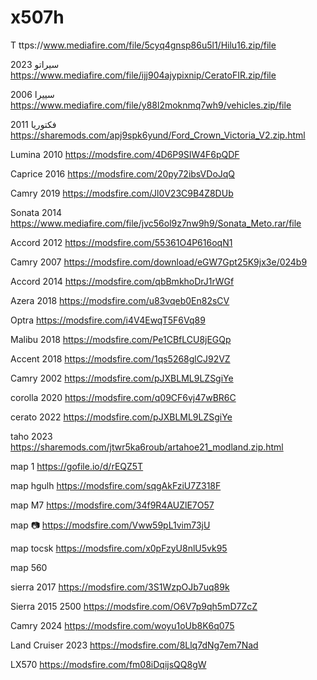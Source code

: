 # x507h


T
ttps://www.mediafire.com/file/5cyq4gnsp86u5l1/Hilu16.zip/file

سيراتو 2023
https://www.mediafire.com/file/ijj904ajypixnip/CeratoFIR.zip/file

سييرا 2006
https://www.mediafire.com/file/y88l2moknmq7wh9/vehicles.zip/file

فكتوريا 2011
https://sharemods.com/apj9spk6yund/Ford_Crown_Victoria_V2.zip.html


Lumina 2010
https://modsfire.com/4D6P9SIW4F6pQDF

Caprice 2016 
https://modsfire.com/20py72ibsVDoJqQ

Camry 2019 
https://modsfire.com/Jl0V23C9B4Z8DUb

Sonata 2014 
https://www.mediafire.com/file/jvc56ol9z7nw9h9/Sonata_Meto.rar/file

Accord 2012
https://modsfire.com/55361O4P616oqN1


Camry 2007 
https://modsfire.com/download/eGW7Gpt25K9jx3e/024b9


Accord 2014
https://modsfire.com/qbBmkhoDrJ1rWGf

Azera 2018
https://modsfire.com/u83vqeb0En82sCV

Optra 
https://modsfire.com/i4V4EwqT5F6Vq89

Malibu 2018 
https://modsfire.com/Pe1CBfLCU8jEGQp

Accent 2018
https://modsfire.com/1qs5268glCJ92VZ

Camry 2002 
https://modsfire.com/pJXBLML9LZSgiYe

corolla 2020
https://modsfire.com/q09CF6vj47wBR6C

cerato 2022
https://modsfire.com/pJXBLML9LZSgiYe

taho 2023
https://sharemods.com/jtwr5ka6roub/artahoe21_modland.zip.html

map 1
https://gofile.io/d/rEQZ5T

map hgulh
https://modsfire.com/sqgAkFziU7Z318F

map M7
https://modsfire.com/34f9R4AUZlE7O57

map 📷
https://modsfire.com/Vww59pL1vim73jU

map tocsk
https://modsfire.com/x0pFzyU8nlU5vk95

map 560

sierra 2017
https://modsfire.com/3S1WzpOJb7uq89k 

Sierra 2015 2500
https://modsfire.com/O6V7p9qh5mD7ZcZ

Camry 2024 
https://modsfire.com/woyu1oUb8K6q075

Land Cruiser 2023 
https://modsfire.com/8Llq7dNg7em7Nad

LX570
https://modsfire.com/fm08iDqijsQQ8gW
